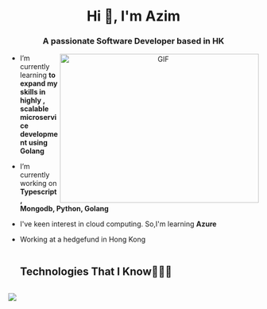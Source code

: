 <h1 align="center">Hi 👋, I'm Azim</h1>
<h3 align="center">A passionate Software Developer based in HK</h3>

<!-- <p align="left"> <img src="https://komarev.com/ghpvc/?username=mcazim98&label=Profile%20views&color=0e75b6&style=flat" alt="100rabhcsmc" /> </p> -->
<a target="_blank" align="center">
  <img align="right" top="500" height="300" width="400" alt="GIF" src="https://media.giphy.com/media/13HgwGsXF0aiGY/giphy.gif">
</a>
<!--Intro start-->

- I’m currently learning **to expand my skills in highly , scalable microservice development using Golang**
- I’m currently working on **Typescript, Mongodb, Python, Golang**
- I've keen interest in cloud computing. So,I'm learning **Azure**

- Working at a hedgefund in Hong Kong 
<!--Intro end-->

<div id="user-content-toc">
  <ul align="left">
    <summary><h2 style="display: inline-block">Technologies That I Know👨🏻‍💻</h2></summary>
  </ul>
</div>
<!--tech stack icons-->
<p></p>
<div>
<p align="left">
  <a href="https://skillicons.dev">
    <img src="https://skillicons.dev/icons?i=git,golang,python,ts,aws,c,cpp,docker,github,html,java,js,linux,mongodb,mysql,nextjs,nestjs,nodejs,react&perline=8" />
  </a>
</p>
</div>
